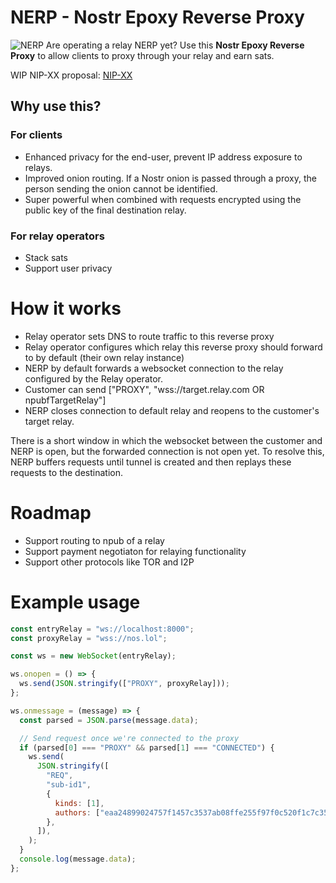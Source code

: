 # NERP - Nostr Epoxy Reverse Proxy

![NERP](https://cdn.satellite.earth/f6a77e9382905f48ceadf2cb3062242dca1ff7ba2583d9caa4d299d1ece53ac8.webp)
Are operating a relay NERP yet? Use this **Nostr Epoxy Reverse Proxy** to allow clients to proxy through your relay and earn sats.

WIP NIP-XX proposal: [NIP-XX](NIP-XX.md)

## Why use this?

### For clients

- Enhanced privacy for the end-user, prevent IP address exposure to relays.
- Improved onion routing. If a Nostr onion is passed through a proxy, the person sending the onion cannot be identified.
- Super powerful when combined with requests encrypted using the public key of the final destination relay.

### For relay operators

- Stack sats
- Support user privacy

# How it works

- Relay operator sets DNS to route traffic to this reverse proxy
- Relay operator configures which relay this reverse proxy should forward to by default (their own relay instance)
- NERP by default forwards a websocket connection to the relay configured by the Relay operator.
- Customer can send ["PROXY", "wss://target.relay.com OR npubfTargetRelay"]
- NERP closes connection to default relay and reopens to the customer's target relay.

There is a short window in which the websocket between the customer and NERP is open, but the forwarded connection is not open yet. To resolve this, NERP buffers requests until tunnel is created and then replays these requests to the destination.

# Roadmap

- Support routing to npub of a relay
- Support payment negotiaton for relaying functionality
- Support other protocols like TOR and I2P

# Example usage

```javascript
const entryRelay = "ws://localhost:8000";
const proxyRelay = "wss://nos.lol";

const ws = new WebSocket(entryRelay);

ws.onopen = () => {
  ws.send(JSON.stringify(["PROXY", proxyRelay]));
};

ws.onmessage = (message) => {
  const parsed = JSON.parse(message.data);

  // Send request once we're connected to the proxy
  if (parsed[0] === "PROXY" && parsed[1] === "CONNECTED") {
    ws.send(
      JSON.stringify([
        "REQ",
        "sub-id1",
        {
          kinds: [1],
          authors: ["eaa24899024757f1457c3537ab08ffe255f97f0c520f1c7c3500e22b58b41b3a"],
        },
      ]),
    );
  }
  console.log(message.data);
};
```
